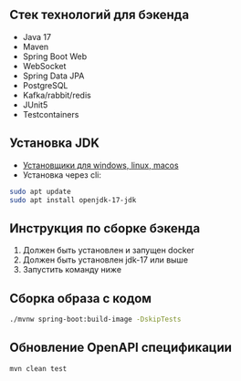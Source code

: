 ## Стек технологий для бэкенда

- Java 17
- Maven
- Spring Boot Web
- WebSocket
- Spring Data JPA
- PostgreSQL
- Kafka/rabbit/redis
- JUnit5
- Testcontainers

## Установка JDK

* [Установщики для windows, linux, macos](https://www.oracle.com/java/technologies/javase/jdk17-archive-downloads.html)
* Установка через cli:

```bash
sudo apt update
sudo apt install openjdk-17-jdk
```

## Инструкция по сборке бэкенда

1. Должен быть установлен и запущен docker
2. Должен быть установлен jdk-17 или выше
3. Запустить команду ниже

## Сборка образа с кодом

```bash
./mvnw spring-boot:build-image -DskipTests
```

## Обновление OpenAPI спецификации

```bash
mvn clean test
```
